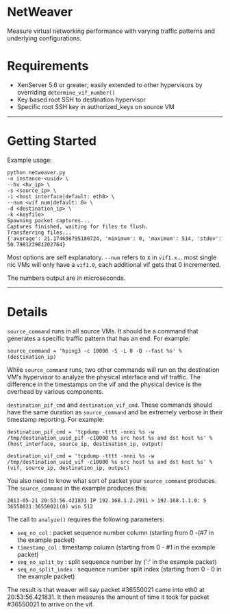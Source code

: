 NetWeaver
===

Measure virtual networking performance with varying traffic patterns and underlying configurations.


Requirements
==

* XenServer 5.6 or greater; easily extended to other hypervisors by overriding `determine_vif_number()`
* Key based root SSH to destination hypervisor
* Specific root SSH key in authorized_keys on source VM

- - - 

Getting Started
==

Example usage:

	python netweaver.py
	-n instance-<uuid> \
	--hv <hv_ip> \
	-s <source_ip> \
	-i <host interface|default: eth0> \
	--num <vif num|default: 0> \
	-d <destination_ip> \
	-k <keyfile>
	Spawning packet captures...
	Captures finished, waiting for files to flush.
	Transferring files...
	{'average': 21.174698795180724, 'minimum': 0, 'maximum': 514, 'stdev': 50.798123981202764}

Most options are self explanatory. `--num` refers to x in `vif1.x`… most single nic VMs will only have a `vif1.0`, each additional vif gets that 0 incremented.

The numbers output are in microseconds.
- - - 

Details
===
`source_command` runs in all source VMs. It should be a command that generates a specific traffic pattern that has an end. For example:

	source_command = 'hping3 -c 10000 -S -L 0 -Q --fast %s' % (destination_ip)

While `source_command` runs, two other commands will run on the destination VM's hypervisor to analyze the physical interface and vif traffic. The difference in the timestamps on the vif and the physical device is the overhead by various components.

`destination_pif_cmd` and `destination_vif_cmd`. These commands should have the same duration as `source_command` and be extremely verbose in their timestamp reporting. For example:

	destination_pif_cmd = 'tcpdump -tttt -nnni %s -w /tmp/destination_uuid_pif -c10000 %s src host %s and dst host %s' % (host_interface, source_ip, destination_ip, output)

	destination_vif_cmd = 'tcpdump -tttt -nnni %s -w /tmp/destination_uuid_vif -c10000 %s src host %s and dst host %s' % (vif, source_ip, destination_ip, output)

You also need to know what sort of packet your `source_command` produces. The `source_command` in the example produces this:

	2013-05-21 20:53:56.421831 IP 192.168.1.2.2911 > 192.168.1.1.0: S 36550021:36550021(0) win 512

The call to `analyze()` requires the following parameters: 

* `seq_no_col` : packet sequence number column (starting from 0 -(#7 in the example packet)
* `timestamp_col` : timestamp column (starting from 0 - #1 in the example packet)
* `seq_no_split_by` : split sequence number by (':' in the example packet)
* `seq_no_split_index` : sequence number split index (starting from 0 - 0 in the example packet)

The result is that weaver will say packet #36550021 came into eth0 at 20:53:56.421831. It then measures the amount of time it took for packet #36550021 to arrive on the vif.